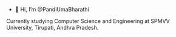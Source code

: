 - 👋 Hi, I’m @PandiUmaBharathi

Currently studying Computer Science and Engineering at SPMVV University, Tirupati, Andhra Pradesh.



